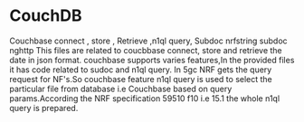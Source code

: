 # CouchDB
Couchbase connect , store , Retrieve ,n1ql query, Subdoc nrfstring subdoc nghttp
This files are related to coucbbase connect, store and retrieve the date in json format.
couchbase supports varies features,In the provided files it has code related to sudoc and n1ql query.
In 5gc NRF gets the query request for NF's.So couchbase feature n1ql query is used to select the particular file from database i.e Couchbase based on query params.According the NRF specification 59510 f10 i.e 15.1 the whole n1ql query is prepared.  
